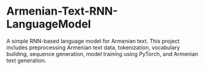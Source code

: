 # Armenian-Text-RNN-LanguageModel
A simple RNN-based language model for Armenian text. This project includes preprocessing Armenian text data, tokenization, vocabulary building, sequence generation, model training using PyTorch, and Armenian text generation.
